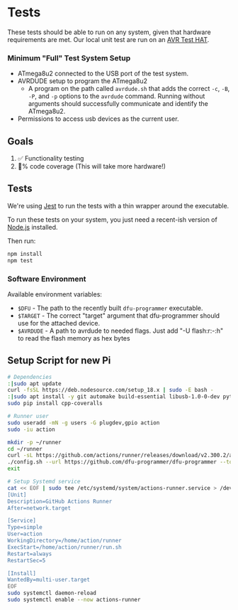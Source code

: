 # Tests

These tests should be able to run on any system, given that hardware requirements are met.
Our local unit test are run on an [AVR Test HAT](https://github.com/cinderblock/avr-test-hat).

### Minimum "Full" Test System Setup

- ATmega8u2 connected to the USB port of the test system.
- AVRDUDE setup to program the ATmega8u2
  - A program on the path called `avrdude.sh` that adds the correct `-c`, `-B`, `-P`, and `-p` options to the `avrdude` command. Running without arguments should successfully communicate and identify the ATmega8u2.
- Permissions to access usb devices as the current user.

## Goals

1. ✅ Functionality testing
2. 💯% code coverage (This will take more hardware!)

## Tests

We're using [Jest](https://jestjs.io) to run the tests with a thin wrapper around the executable.

To run these tests on your system, you just need a recent-ish version of [Node.js](https://nodejs.org) installed.

Then run:

```bash
npm install
npm test
```

### Software Environment

Available environment variables:

 - `$DFU` - The path to the recently built `dfu-programmer` executable.
 - `$TARGET` - The correct "target" argument that dfu-programmer should use for the attached device.
 - `$AVRDUDE` - A path to avrdude to needed flags. Just add "-U flash:r:-:h" to read the flash memory as hex bytes

## Setup Script for new Pi

```bash
# Dependencies
:|sudo apt update
curl -fsSL https://deb.nodesource.com/setup_18.x | sudo -E bash -
:|sudo apt install -y git automake build-essential libusb-1.0-0-dev python3-pip nodejs
sudo pip install cpp-coveralls

# Runner user
sudo useradd -mN -g users -G plugdev,gpio action
sudo -iu action

mkdir -p ~/runner
cd ~/runner
curl -sL https://github.com/actions/runner/releases/download/v2.300.2/actions-runner-linux-arm64-2.300.2.tar.gz | tar xz
./config.sh --url https://github.com/dfu-programmer/dfu-programmer --token <token> # Get token from GitHub Action Self-Hosted Runner page
exit

# Setup Systemd service
cat << EOF | sudo tee /etc/systemd/system/actions-runner.service > /dev/null
[Unit]
Description=GitHub Actions Runner
After=network.target

[Service]
Type=simple
User=action
WorkingDirectory=/home/action/runner
ExecStart=/home/action/runner/run.sh
Restart=always
RestartSec=5

[Install]
WantedBy=multi-user.target
EOF
sudo systemctl daemon-reload
sudo systemctl enable --now actions-runner
```